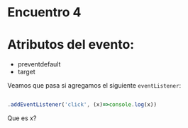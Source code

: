 # Encuentro 4

# Atributos del evento:

- preventdefault
- target

Veamos que pasa si agregamos el siguiente `eventListener`:

```js

.addEventListener('click', (x)=>console.log(x))

```

Que es x?
